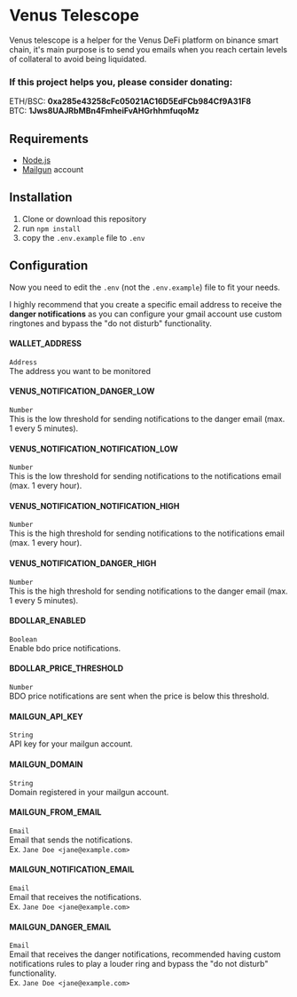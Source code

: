 # Venus Telescope

Venus telescope is a helper for the Venus DeFi platform on binance smart chain, it's main purpose is to send you emails when you reach certain levels of
collateral to avoid being liquidated.

### If this project helps you, please consider donating:

ETH/BSC: **0xa285e43258cFc05021AC16D5EdFCb984Cf9A31F8**  
BTC: **1Jws8UAJRbMBn4FmheiFvAHGrhhmfuqoMz**

## Requirements

- [Node.js](https://nodejs.org/en/)
- [Mailgun](https://www.mailgun.com/) account

## Installation

1. Clone or download this repository
2. run `npm install`
3. copy the `.env.example` file to `.env`

## Configuration

Now you need to edit the `.env` (not the `.env.example`) file to fit your needs.

I highly recommend that you create a specific email address to receive the **danger notifications** as you can configure your gmail account use custom ringtones
and bypass the "do not disturb" functionality.

#### WALLET_ADDRESS

``Address``  
The address you want to be monitored

#### VENUS_NOTIFICATION_DANGER_LOW

``Number``  
This is the low threshold for sending notifications to the danger email
(max. 1 every 5 minutes).

#### VENUS_NOTIFICATION_NOTIFICATION_LOW

``Number``  
This is the low threshold for sending notifications to the notifications email
(max. 1 every hour).

#### VENUS_NOTIFICATION_NOTIFICATION_HIGH

``Number``  
This is the high threshold for sending notifications to the notifications email
(max. 1 every hour).

#### VENUS_NOTIFICATION_DANGER_HIGH

``Number``  
This is the high threshold for sending notifications to the danger email
(max. 1 every 5 minutes).

#### BDOLLAR_ENABLED

``Boolean``  
Enable bdo price notifications.

#### BDOLLAR_PRICE_THRESHOLD

``Number``  
BDO price notifications are sent when the price is below this threshold.

#### MAILGUN_API_KEY

``String``  
API key for your mailgun account.

#### MAILGUN_DOMAIN

``String``  
Domain registered in your mailgun account.

#### MAILGUN_FROM_EMAIL

``Email``  
Email that sends the notifications.  
Ex. `Jane Doe <jane@example.com>`

#### MAILGUN_NOTIFICATION_EMAIL

``Email``  
Email that receives the notifications.  
Ex. `Jane Doe <jane@example.com>`

#### MAILGUN_DANGER_EMAIL

``Email``  
Email that receives the danger notifications, recommended having custom notifications rules to play a louder ring and bypass the "do not disturb"
functionality.  
Ex. `Jane Doe <jane@example.com>`
